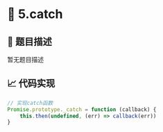 # 🎯 5.catch



## 📌 题目描述
暂无题目描述

## 📈 代码实现
```typescript
// 实现catch函数
Promise.prototype._catch = function (callback) {
    this.then(undefined, (err) => callback(err))
}

```
